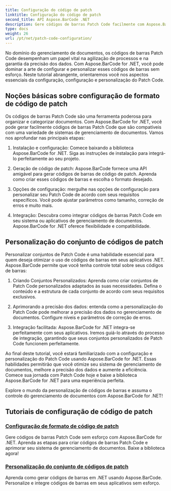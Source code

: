```yaml
---
title: Configuração do código de patch
linktitle: Configuração do código de patch
second_title: API Aspose.BarCode .NET
description: Gere códigos de barras Patch Code facilmente com Aspose.BarCode for .NET. Aprenda como configurar e personalizar formatos de Patch Code com tutoriais Aspose.BarCode.
type: docs
weight: 26
url: /pt/net/patch-code-configuration/
---
```


No domínio do gerenciamento de documentos, os códigos de barras Patch Code desempenham um papel vital na agilização de processos e na garantia da precisão dos dados. Com Aspose.BarCode for .NET, você pode dominar a arte de configurar e personalizar esses códigos de barras sem esforço. Neste tutorial abrangente, orientaremos você nos aspectos essenciais da configuração, configuração e personalização do Patch Code.

## Noções básicas sobre configuração de formato de código de patch

Os códigos de barras Patch Code são uma ferramenta poderosa para organizar e categorizar documentos. Com Aspose.BarCode for .NET, você pode gerar facilmente códigos de barras Patch Code que são compatíveis com uma variedade de sistemas de gerenciamento de documentos. Vamos nos aprofundar nas principais etapas:

1. Instalação e configuração: Comece baixando a biblioteca Aspose.BarCode for .NET. Siga as instruções de instalação para integrá-lo perfeitamente ao seu projeto.

2. Geração de código de patch: Aspose.BarCode fornece uma API amigável para gerar códigos de barras de código de patch. Aprenda como criar esses códigos de barras e escolha o formato desejado.

3. Opções de configuração: mergulhe nas opções de configuração para personalizar seu Patch Code de acordo com seus requisitos específicos. Você pode ajustar parâmetros como tamanho, correção de erros e muito mais.

4. Integração: Descubra como integrar códigos de barras Patch Code em seu sistema ou aplicativos de gerenciamento de documentos. Aspose.BarCode for .NET oferece flexibilidade e compatibilidade.

## Personalização do conjunto de códigos de patch

Personalizar conjuntos de Patch Code é uma habilidade essencial para quem deseja otimizar o uso de códigos de barras em seus aplicativos .NET. Aspose.BarCode permite que você tenha controle total sobre seus códigos de barras:

1. Criando Conjuntos Personalizados: Aprenda como criar conjuntos de Patch Code personalizados adaptados às suas necessidades. Defina o conteúdo e a estrutura de cada conjunto de acordo com seus requisitos exclusivos.

2. Aprimorando a precisão dos dados: entenda como a personalização do Patch Code pode melhorar a precisão dos dados no gerenciamento de documentos. Configure níveis e parâmetros de correção de erros.

3. Integração facilitada: Aspose.BarCode for .NET integra-se perfeitamente com seus aplicativos. Iremos guiá-lo através do processo de integração, garantindo que seus conjuntos personalizados de Patch Code funcionem perfeitamente.

Ao final deste tutorial, você estará familiarizado com a configuração e personalização do Patch Code usando Aspose.BarCode for .NET. Essas habilidades permitirão que você otimize seu sistema de gerenciamento de documentos, melhore a precisão dos dados e aumente a eficiência. Comece sua jornada com Patch Code hoje e baixe a biblioteca Aspose.BarCode for .NET para uma experiência perfeita. 

Explore o mundo da personalização de códigos de barras e assuma o controle do gerenciamento de documentos com Aspose.BarCode for .NET!
## Tutoriais de configuração de código de patch
### [Configuração de formato de código de patch](./patch-code-format-configuration/)
Gere códigos de barras Patch Code sem esforço com Aspose.BarCode for .NET. Aprenda as etapas para criar códigos de barras Patch Code e aprimorar seu sistema de gerenciamento de documentos. Baixe a biblioteca agora!
### [Personalização do conjunto de códigos de patch](./patch-code-set-customization/)
Aprenda como gerar códigos de barras em .NET usando Aspose.BarCode. Personalize e integre códigos de barras em seus aplicativos sem esforço.
